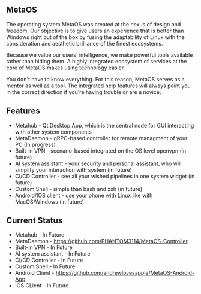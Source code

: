 ## MetaOS ##

The operating system MetaOS was created at the nexus of design and freedom. Our objective is to give users an experience that is better than Windows right out of the box by fusing the adaptability of Linux with the consideration and aesthetic brilliance of the finest ecosystems.

Because we value our users' intelligence, we make powerful tools available rather than hiding them. A highly integrated ecosystem of services at the core of MetaOS makes using technology easier.

You don't have to know everything. For this reason, MetaOS serves as a mentor as well as a tool. The integrated help features will always point you in the correct direction if you're having trouble or are a novice.

## Features ##

- Metahub - Qt Desktop App, which is the central node for GUI interacting with other system components
- MetaDaemon - gRPC-based controller for remote managment of your PC (In progress)
- Built-in VPN - scenario-based integrated on the OS level openvpn (in future)
- AI system assistant - your security and personal assistant, who will simplify your interaction with system (in future)
- CI/CD Controller - see all your wished pipelines in one system widget (in future)
- Custom Shell - simple than bash and zsh (in future)
- Android/IOS client - use your phone with Linux like with MacOS/Windows (in future)
  
## Current Status ##

- Metahub - In Future
- MetaDaemon - https://github.com/PHANTOM3114/MetaOS-Controller
- Built-in VPN - In Future
- AI system assistant - In Future
- CI/CD Controller - In Future
- Custom Shell - In Future
- Android Client - https://github.com/andrewlovesapple/MetaOS-Android-App
- IOS CLient - In Future
